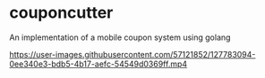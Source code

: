 # couponcutter
An implementation of a mobile coupon system using golang



https://user-images.githubusercontent.com/57121852/127783094-0ee340e3-bdb5-4b17-aefc-54549d0369ff.mp4

